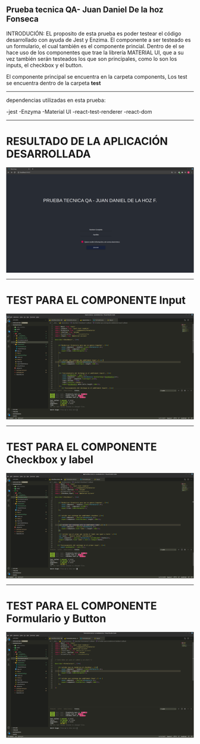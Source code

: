 Prueba tecnica QA- Juan Daniel De la hoz Fonseca
----------------------------------------------------
INTRODUCIÓN:
EL proposito de esta prueba es poder testear el código desarrollado con ayuda de Jest y Enzima.
El componente a ser testeado es un formulario, el cual también es el componente princial.
Dentro de el se hace uso de los componentes que trae la librería MATERIAL UI, que 
a su vez también serán testeados los que son principales, como lo son los inputs, el checkbox
y el button.

El componente principal se encuentra en la carpeta components, 
Los test se encuentra dentro de la carpeta __test__

----------------------------------------------------
dependencias utilizadas en esta prueba:

-jest
-Enzyma
-Material UI
-react-test-renderer
-react-dom

----------------------------------------------------
# RESULTADO DE LA APLICACIÓN DESARROLLADA

![ScreenShot](https://github.com/Juanda962908/PruebaQA-Jest-Enzyma/blob/master/screen/App-PruebaQA.png)


----------------------------------------------------
# TEST PARA EL COMPONENTE Input
![ScreenShot](https://github.com/Juanda962908/PruebaQA-Jest-Enzyma/blob/master/screen/inputTest.png)

----------------------------------------------------
# TEST PARA EL COMPONENTE Checkbox y label
![ScreenShot](https://github.com/Juanda962908/PruebaQA-Jest-Enzyma/blob/master/screen/checkboxtest.png)

----------------------------------------------------
# TEST PARA EL COMPONENTE Formulario y Button 
![ScreenShot](https://github.com/Juanda962908/PruebaQA-Jest-Enzyma/blob/master/screen/FormularioTest.png)





